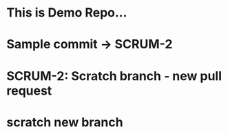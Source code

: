 # This is Demo Repo...
# Sample commit -> SCRUM-2
# SCRUM-2: Scratch branch - new pull request
# scratch new branch 



